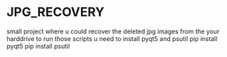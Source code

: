 # JPG_RECOVERY
small project where u could recover the deleted jpg images from the your harddrive 
to run those scripts u need to install pyqt5 and psutil
pip install pyqt5
pip install psutil
